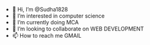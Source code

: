 - 👋 Hi, I’m @Sudha1828
- 👀 I’m interested in computer science 
- 🌱 I’m currently doing MCA
- 💞️ I’m looking to collaborate on WEB DEVELOPMENT 
- 📫 How to reach me GMAIL 

<!---
Sudha1828/Sudha1828 is a ✨ special ✨ repository because its `README.md` (this file) appears on your GitHub profile.
You can click the Preview link to take a look at your changes.
--->
